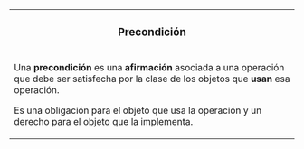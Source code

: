 <table id="card">
    <tr>
        <td align="center">
            <h3>Precondición</h3>
        </td>
    </tr>
    <tr>
        <td>
            <p>Una <b>precondición</b> es una <b>afirmación</b> asociada a una operación que debe ser satisfecha por la clase de los objetos que <b>usan</b> esa operación.</p>
            <p>Es una obligación para el objeto que usa la operación y un derecho para el objeto que la implementa.</p>
        </td>
    </tr>
</table>